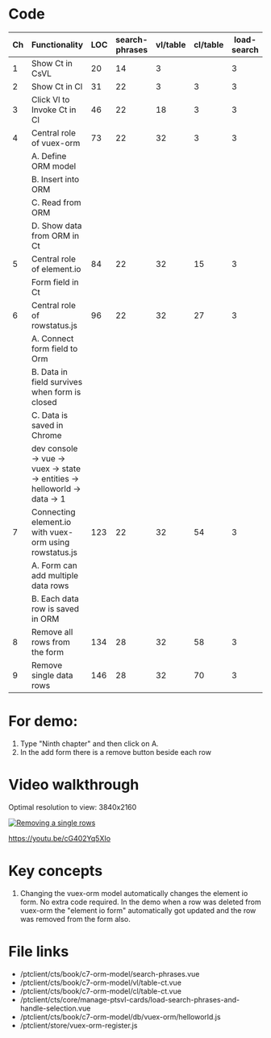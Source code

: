# Code

| Ch  | Functionality                                                              | LOC | search-phrases | vl/table | cl/table | load-search | orm/helloworld | store/vuex-orm |
| --- | -------------------------------------------------------------------------- | --- | -------------- | -------- | -------- | ----------- | -------------- | -------------- |
| 1   | Show Ct in CsVL                                                            | 20  | 14             | 3        |          | 3           |                |
| 2   | Show Ct in Cl                                                              | 31  | 22             | 3        | 3        | 3           |                |
| 3   | Click Vl to Invoke Ct in Cl                                                | 46  | 22             | 18       | 3        | 3           |                |
| 4   | Central role of vuex-orm                                                   | 73  | 22             | 32       | 3        | 3           | 11             | 2              |
|     | A. Define ORM model                                                        |     |                |          |          |             |                |                |
|     | B. Insert into ORM                                                         |     |                |          |          |             |                |
|     | C. Read from ORM                                                           |     |                |          |          |             |                |
|     | D. Show data from ORM in Ct                                                |     |                |          |          |             |                |
| 5   | Central role of element.io                                                 | 84  | 22             | 32       | 15       | 3           | 10             | 2              |
|     | Form field in Ct                                                           |     |                |          |          |             |                |
| 6   | Central role of rowstatus.js                                               | 96  | 22             | 32       | 27       | 3           | 11             | 2              |
|     | A. Connect form field to Orm                                               |     |                |          |          |             |                |
|     | B. Data in field survives when form is closed                              |     |                |          |          |             |                |
|     | C. Data is saved in Chrome                                                 |     |                |          |          |             |                |
|     | dev console -> vue -> vuex -> state -> entities -> helloworld -> data -> 1 |     |                |          |          |             |                |
| 7   | Connecting element.io with vuex-orm using rowstatus.js                     | 123 | 22             | 32       | 54       | 3           | 11             | 2              |
|     | A. Form can add multiple data rows                                         |     |                |          |          |             |                |                |
|     | B. Each data row is saved in ORM                                           |     |                |          |          |             |                |
| 8   | Remove all rows from the form                                              | 134 | 28             | 32       | 58       | 3           | 11             | 2              |
| 9   | Remove single data rows                                                    | 146 | 28             | 32       | 70       | 3           | 11             | 2              |

# For demo:

1. Type "Ninth chapter" and then click on A.
2. In the add form there is a remove button beside each row

# Video walkthrough

Optimal resolution to view: 3840x2160

[![Removing a single rows](https://img.youtube.com/vi/cG402Yq5XIo/0.jpg)](https://www.youtube.com/watch?v=cG402Yq5XIo 'Removing a single rows')

https://youtu.be/cG402Yq5XIo

# Key concepts

1. Changing the vuex-orm model automatically changes the element io form. No extra code required. In the demo when a row was deleted from vuex-orm the "element io form" automatically got updated and the row was removed from the form also.

# File links

- /ptclient/cts/book/c7-orm-model/search-phrases.vue
- /ptclient/cts/book/c7-orm-model/vl/table-ct.vue
- /ptclient/cts/book/c7-orm-model/cl/table-ct.vue
- /ptclient/cts/core/manage-ptsvl-cards/load-search-phrases-and-handle-selection.vue
- /ptclient/cts/book/c7-orm-model/db/vuex-orm/helloworld.js
- /ptclient/store/vuex-orm-register.js
